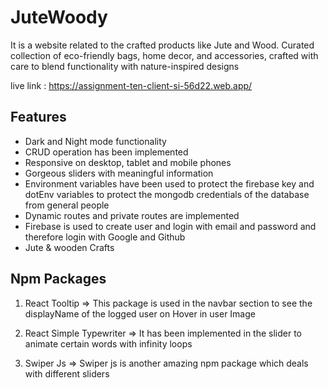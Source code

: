 


# JuteWoody

It is a website related to the crafted products like Jute and Wood.
Curated collection of eco-friendly bags, home decor, and accessories, crafted with care to blend functionality with nature-inspired designs


live link : https://assignment-ten-client-si-56d22.web.app/




## Features

- Dark and Night mode functionality
- CRUD operation has been implemented 
- Responsive on desktop, tablet and mobile phones
- Gorgeous sliders with meaningful information 
- Environment variables have been used to protect the firebase key and dotEnv variables to protect the mongodb credentials of the database from general people
- Dynamic routes and  private routes are implemented
- Firebase is  used to create user and login with email and password and therefore login with Google and Github
- Jute & wooden Crafts



## Npm Packages

1. React Tooltip => This package is used in the navbar section to see the displayName of the logged user on Hover in user Image

2. React Simple Typewriter => It has been implemented in the slider to animate certain words with infinity loops

3. Swiper Js => Swiper js is another amazing npm package which deals with different sliders 

